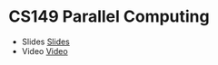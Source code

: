 # CS149 Parallel Computing 

* Slides [Slides](https://gfxcourses.stanford.edu/cs149/fall23)
* Video [Video](https://www.youtube.com/watch?v=V1tINV2-9p4)
